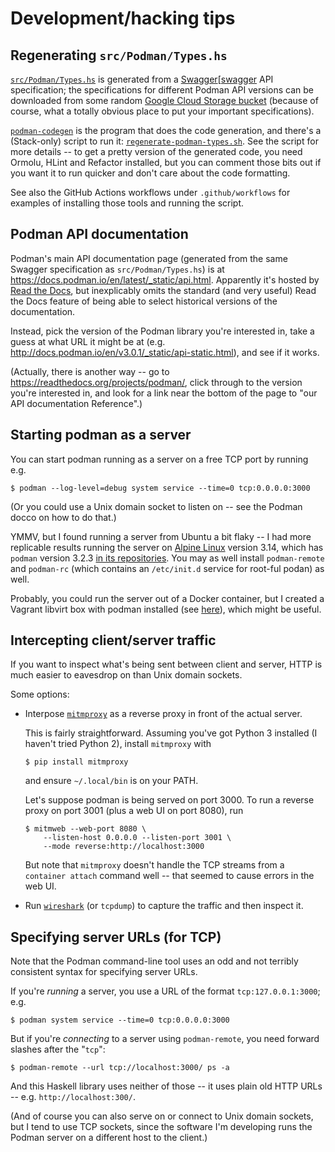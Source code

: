 # Development/hacking tips

## Regenerating `src/Podman/Types.hs`

[`src/Podman/Types.hs`](src/Podman/Types.hs) is generated from a
[Swagger][[swagger] API specification; the specifications for different Podman
API versions can be downloaded from some random [Google Cloud Storage
bucket][gs-bucket] (because of course, what a totally obvious place to put
your important specifications).

[`podman-codegen`](podman-codegen) is the program that does the
code generation, and there's a (Stack-only) script to run it:
[`regenerate-podman-types.sh`](regenerate-podman-types.sh).
See the script for more details -- to get a pretty version of the
generated code, you need Ormolu, HLint and Refactor installed,
but you can comment those bits out if you want it to run quicker
and don't care about the code formatting.

See also the GitHub Actions workflows under `.github/workflows`
for examples of installing those tools and running the script.

[swagger]: https://en.wikipedia.org/wiki/Swagger_(software)
[gs-bucket]: https://storage.googleapis.com/libpod-master-releases/

## Podman API documentation

Podman's main API documentation page (generated from the same
Swagger specification as `src/Podman/Types.hs`) is at
<https://docs.podman.io/en/latest/_static/api.html>. Apparently
it's hosted by [Read the Docs](http://readthedocs.org), but inexplicably omits
the standard (and very useful) Read the Docs feature of being able
to select historical versions of the documentation.

Instead, pick the version of the Podman library you're interested
in, take a guess at what URL it might be at
(e.g. <http://docs.podman.io/en/v3.0.1/_static/api-static.html>),
and see if it works.

(Actually, there is another way -- go to
<https://readthedocs.org/projects/podman/>, click through to
the version you're interested in, and look for a link near the
bottom of the page to "our API documentation Reference".)


## Starting podman as a server

You can start podman running as a server on a free TCP port by running e.g.

```
$ podman --log-level=debug system service --time=0 tcp:0.0.0.0:3000
```

(Or you could use a Unix domain socket to listen on -- see the Podman
docco on how to do that.)

YMMV, but I found running a server from Ubuntu a bit flaky -- I
had more replicable results running the server on
[Alpine Linux][alpine] version 3.14, which has `podman` version 3.2.3
[in its repositories][pod-v-3.2.3]. You may as well install
`podman-remote` and `podman-rc` (which contains an `/etc/init.d`
service for root-ful podan) as well.

[alpine]: https://www.alpinelinux.org
[pod-v-3.2.3]: https://pkgs.alpinelinux.org/packages?name=podman*&branch=v3.14&arch=x86_64

Probably, you could run the server out of a Docker container,
but I created a Vagrant libvirt box with podman installed
(see [here][vagrant-podman]), which might be useful.

[vagrant-podman]: https://github.com/phlummox/vagrant-podman

## Intercepting client/server traffic

If you want to inspect what's being sent between client and server, HTTP
is much easier to eavesdrop on than Unix domain sockets.

Some options:

- Interpose [`mitmproxy`][mitmproxy] as a reverse proxy in front of the
  actual server.

  This is fairly straightforward. Assuming you've got Python 3 installed (I
  haven't tried Python 2), install `mitmproxy` with

  ```
  $ pip install mitmproxy
  ```

  and ensure `~/.local/bin` is on your PATH.

  Let's suppose podman is being served on port 3000. To run a reverse proxy
  on port 3001 (plus a web UI on port 8080), run

  ```
  $ mitmweb --web-port 8080 \
      --listen-host 0.0.0.0 --listen-port 3001 \
      --mode reverse:http://localhost:3000
  ```

  But note that `mitmproxy` doesn't handle the TCP streams
  from a `container attach` command well -- that seemed to
  cause errors in the web UI.

- Run [`wireshark`][wireshark] (or `tcpdump`) to capture the traffic and then inspect it.

[mitmproxy]: https://mitmproxy.org
[wireshark]: https://www.wireshark.org

## Specifying server URLs (for TCP)

Note that the Podman command-line tool uses an odd and not terribly
consistent syntax for specifying server URLs.

If you're *running* a server, you use a URL of the format
`tcp:127.0.0.1:3000`; e.g.

```
$ podman system service --time=0 tcp:0.0.0.0:3000
```

But if you're *connecting* to a server using `podman-remote`,
you need forward slashes after the "`tcp`":

```
$ podman-remote --url tcp://localhost:3000/ ps -a
```

And this Haskell library uses neither of those -- it uses
plain old HTTP URLs -- e.g. `http://localhost:300/`.

(And of course you can also serve on or connect to Unix
domain sockets, but I tend to use TCP sockets, since the
software I'm developing runs the Podman server on a different
host to the client.)

